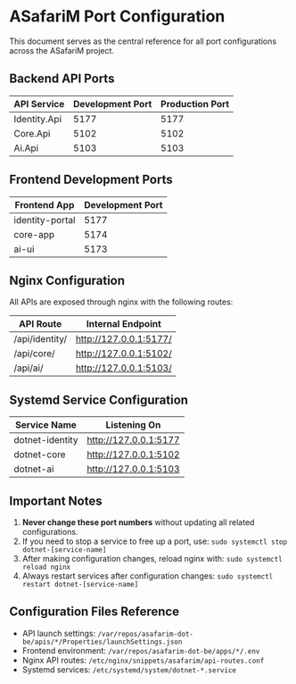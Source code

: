 # ASafariM Port Configuration

This document serves as the central reference for all port configurations across the ASafariM project.

## Backend API Ports

| API Service   | Development Port | Production Port |
|---------------|------------------|----------------|
| Identity.Api  | 5177             | 5177           |
| Core.Api      | 5102             | 5102           |
| Ai.Api        | 5103             | 5103           |

## Frontend Development Ports

| Frontend App     | Development Port |
|------------------|------------------|
| identity-portal  | 5177             |
| core-app         | 5174             |
| ai-ui            | 5173             |

## Nginx Configuration

All APIs are exposed through nginx with the following routes:

| API Route         | Internal Endpoint        |
|-------------------|--------------------------|
| /api/identity/    | http://127.0.0.1:5177/   |
| /api/core/        | http://127.0.0.1:5102/   |
| /api/ai/          | http://127.0.0.1:5103/   |

## Systemd Service Configuration

| Service Name       | Listening On             |
|--------------------|--------------------------| 
| dotnet-identity    | http://127.0.0.1:5177    |
| dotnet-core        | http://127.0.0.1:5102    |
| dotnet-ai          | http://127.0.0.1:5103    |

## Important Notes

1. **Never change these port numbers** without updating all related configurations.
2. If you need to stop a service to free up a port, use: `sudo systemctl stop dotnet-[service-name]`
3. After making configuration changes, reload nginx with: `sudo systemctl reload nginx`
4. Always restart services after configuration changes: `sudo systemctl restart dotnet-[service-name]`

## Configuration Files Reference

- API launch settings: `/var/repos/asafarim-dot-be/apis/*/Properties/launchSettings.json`
- Frontend environment: `/var/repos/asafarim-dot-be/apps/*/.env`
- Nginx API routes: `/etc/nginx/snippets/asafarim/api-routes.conf`
- Systemd services: `/etc/systemd/system/dotnet-*.service`
